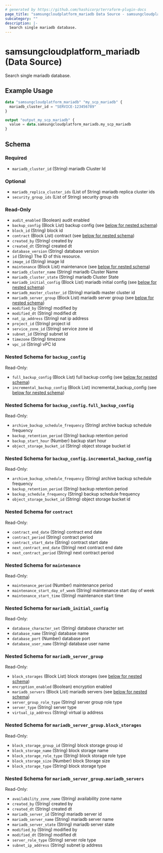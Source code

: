 ```yaml
---
# generated by https://github.com/hashicorp/terraform-plugin-docs
page_title: "samsungcloudplatform_mariadb Data Source - samsungcloudplatform"
subcategory: ""
description: |-
  Search single mariadb database.
---
```


# samsungcloudplatform_mariadb (Data Source)

Search single mariadb database.

## Example Usage

```terraform
data "samsungcloudplatform_mariadb" "my_scp_mariadb" {
  mariadb_cluster_id = "SERVICE-123456789"
}

output "output_my_scp_mariadb" {
  value = data.samsungcloudplatform_mariadb.my_scp_mariadb
}
```

<!-- schema generated by tfplugindocs -->
## Schema

### Required

- `mariadb_cluster_id` (String) mariadb Cluster Id

### Optional

- `mariadb_replica_cluster_ids` (List of String) mariadb replica cluster ids
- `security_group_ids` (List of String) security group ids

### Read-Only

- `audit_enabled` (Boolean) audit enabled
- `backup_config` (Block List) backup config (see [below for nested schema](#nestedblock--backup_config))
- `block_id` (String) block id
- `contract` (Block List) contract (see [below for nested schema](#nestedblock--contract))
- `created_by` (String) created by
- `created_dt` (String) created dt
- `database_version` (String) database version
- `id` (String) The ID of this resource.
- `image_id` (String) image Id
- `maintenance` (Block List) maintenance (see [below for nested schema](#nestedblock--maintenance))
- `mariadb_cluster_name` (String) mariadb Cluster Name
- `mariadb_cluster_state` (String) mariadb Cluster State
- `mariadb_initial_config` (Block List) mariadb initial config (see [below for nested schema](#nestedblock--mariadb_initial_config))
- `mariadb_master_cluster_id` (String) mariadb master cluster id
- `mariadb_server_group` (Block List) mariadb server group (see [below for nested schema](#nestedblock--mariadb_server_group))
- `modified_by` (String) modified by
- `modified_dt` (String) modified dt
- `nat_ip_address` (String) nat ip address
- `project_id` (String) project id
- `service_zone_id` (String) service zone id
- `subnet_id` (String) subnet Id
- `timezone` (String) timezone
- `vpc_id` (String) vPC Id

<a id="nestedblock--backup_config"></a>
### Nested Schema for `backup_config`

Read-Only:

- `full_backup_config` (Block List) full backup config (see [below for nested schema](#nestedblock--backup_config--full_backup_config))
- `incremental_backup_config` (Block List) incremental_backup_config (see [below for nested schema](#nestedblock--backup_config--incremental_backup_config))

<a id="nestedblock--backup_config--full_backup_config"></a>
### Nested Schema for `backup_config.full_backup_config`

Read-Only:

- `archive_backup_schedule_frequency` (String) archive backup schedule frequency
- `backup_retention_period` (String) backup retention period
- `backup_start_hour` (Number) backup start hour
- `object_storage_bucket_id` (String) object storage bucket id


<a id="nestedblock--backup_config--incremental_backup_config"></a>
### Nested Schema for `backup_config.incremental_backup_config`

Read-Only:

- `archive_backup_schedule_frequency` (String) archive backup schedule frequency
- `backup_retention_period` (String) backup retention period
- `backup_schedule_frequency` (String) backup schedule frequency
- `object_storage_bucket_id` (String) object storage bucket id



<a id="nestedblock--contract"></a>
### Nested Schema for `contract`

Read-Only:

- `contract_end_date` (String) contract end date
- `contract_period` (String) contract period
- `contract_start_date` (String) contract start date
- `next_contract_end_date` (String) next contract end date
- `next_contract_period` (String) next contract period


<a id="nestedblock--maintenance"></a>
### Nested Schema for `maintenance`

Read-Only:

- `maintenance_period` (Number) maintenance period
- `maintenance_start_day_of_week` (String) maintenance start day of week
- `maintenance_start_time` (String) maintenance start time


<a id="nestedblock--mariadb_initial_config"></a>
### Nested Schema for `mariadb_initial_config`

Read-Only:

- `database_character_set` (String) database character set
- `database_name` (String) database name
- `database_port` (Number) database port
- `database_user_name` (String) database user name


<a id="nestedblock--mariadb_server_group"></a>
### Nested Schema for `mariadb_server_group`

Read-Only:

- `block_storages` (Block List) block storages (see [below for nested schema](#nestedblock--mariadb_server_group--block_storages))
- `encryption_enabled` (Boolean) encryption enabled
- `mariadb_servers` (Block List) mariadb servers (see [below for nested schema](#nestedblock--mariadb_server_group--mariadb_servers))
- `server_group_role_type` (String) server group role type
- `server_type` (String) server type
- `virtual_ip_address` (String) virtual ip address

<a id="nestedblock--mariadb_server_group--block_storages"></a>
### Nested Schema for `mariadb_server_group.block_storages`

Read-Only:

- `block_storage_group_id` (String) block storage group id
- `block_storage_name` (String) block storage name
- `block_storage_role_type` (String) block storage role type
- `block_storage_size` (Number) block Storage size
- `block_storage_type` (String) block storage type


<a id="nestedblock--mariadb_server_group--mariadb_servers"></a>
### Nested Schema for `mariadb_server_group.mariadb_servers`

Read-Only:

- `availability_zone_name` (String) availability zone name
- `created_by` (String) created by
- `created_dt` (String) created dt
- `mariadb_server_id` (String) mariadb server id
- `mariadb_server_name` (String) mariadb server name
- `mariadb_server_state` (String) mariadb server state
- `modified_by` (String) modified by
- `modified_dt` (String) modified dt
- `server_role_type` (String) server role type
- `subnet_ip_address` (String) subnet ip address


